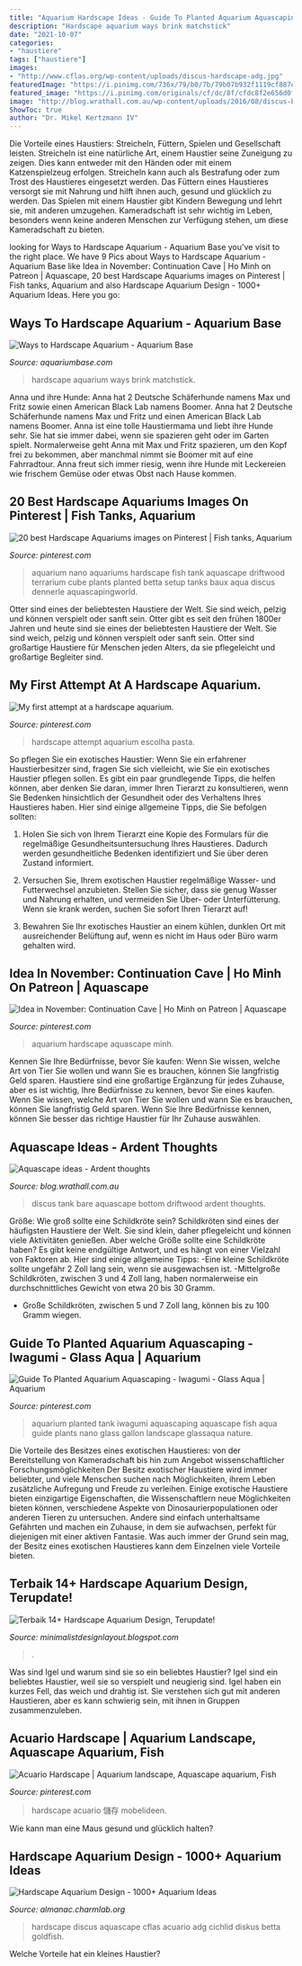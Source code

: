 ```yaml
---
title: "Aquarium Hardscape Ideas - Guide To Planted Aquarium Aquascaping"
description: "Hardscape aquarium ways brink matchstick"
date: "2021-10-07"
categories:
- "haustiere"
tags: ["haustiere"]
images:
- "http://www.cflas.org/wp-content/uploads/discus-hardscape-adg.jpg"
featuredImage: "https://i.pinimg.com/736x/79/b0/7b/79b07b932f1119cf887e59e8f01281b9--nano-aquarium-aquarium-terrarium.jpg"
featured_image: "https://i.pinimg.com/originals/cf/dc/8f/cfdc8f2e656d0f3f3ac7a1d81dfdebf6.png"
image: "http://blog.wrathall.com.au/wp-content/uploads/2016/08/discus-bare-bortom-tank-1024x768.jpg"
ShowToc: true
author: "Dr. Mikel Kertzmann IV"
---
```



Die Vorteile eines Haustiers: Streicheln, Füttern, Spielen und Gesellschaft leisten.
Streicheln ist eine natürliche Art, einem Haustier seine Zuneigung zu zeigen. Dies kann entweder mit den Händen oder mit einem Katzenspielzeug erfolgen. Streicheln kann auch als Bestrafung oder zum Trost des Haustieres eingesetzt werden. Das Füttern eines Haustieres versorgt sie mit Nahrung und hilft ihnen auch, gesund und glücklich zu werden. Das Spielen mit einem Haustier gibt Kindern Bewegung und lehrt sie, mit anderen umzugehen. Kameradschaft ist sehr wichtig im Leben, besonders wenn keine anderen Menschen zur Verfügung stehen, um diese Kameradschaft zu bieten.

	

		
looking for Ways to Hardscape Aquarium - Aquarium Base you've visit to the right place. We have 9 Pics about Ways to Hardscape Aquarium - Aquarium Base like Idea in November: Continuation Cave | Ho Minh on Patreon | Aquascape, 20 best Hardscape Aquariums images on Pinterest | Fish tanks, Aquarium and also Hardscape Aquarium Design - 1000+ Aquarium Ideas. Here you go:
		
    
## Ways To Hardscape Aquarium - Aquarium Base

<img loading=lazy src="https://www.aquariumbase.com/wp-content/uploads/2016/04/11686171264_c1f56d0968_hardscape.jpg" onerror="this.onerror=null;this.src='https://tse3.mm.bing.net/th?id=OIP.fhc4GOvcQlRMSoXM4yCAxQHaFU&amp;pid=15.1';" alt="Ways to Hardscape Aquarium - Aquarium Base">

_Source: aquariumbase.com_

>hardscape aquarium ways brink matchstick. 

	

Anna und ihre Hunde: Anna hat 2 Deutsche Schäferhunde namens Max und Fritz sowie einen American Black Lab namens Boomer.
Anna hat 2 Deutsche Schäferhunde namens Max und Fritz und einen American Black Lab namens Boomer. Anna ist eine tolle Haustiermama und liebt ihre Hunde sehr. Sie hat sie immer dabei, wenn sie spazieren geht oder im Garten spielt. Normalerweise geht Anna mit Max und Fritz spazieren, um den Kopf frei zu bekommen, aber manchmal nimmt sie Boomer mit auf eine Fahrradtour. Anna freut sich immer riesig, wenn ihre Hunde mit Leckereien wie frischem Gemüse oder etwas Obst nach Hause kommen.

    
## 20 Best Hardscape Aquariums Images On Pinterest | Fish Tanks, Aquarium

<img loading=lazy src="https://i.pinimg.com/736x/79/b0/7b/79b07b932f1119cf887e59e8f01281b9--nano-aquarium-aquarium-terrarium.jpg" onerror="this.onerror=null;this.src='https://tse4.mm.bing.net/th?id=OIP.r_jK36SAdtuZwwKI6RkFmQHaLH&amp;pid=15.1';" alt="20 best Hardscape Aquariums images on Pinterest | Fish tanks, Aquarium">

_Source: pinterest.com_

>aquarium nano aquariums hardscape fish tank aquascape driftwood terrarium cube plants planted betta setup tanks baux aqua discus dennerle aquascapingworld. 

	

Otter sind eines der beliebtesten Haustiere der Welt. Sie sind weich, pelzig und können verspielt oder sanft sein.
Otter gibt es seit den frühen 1800er Jahren und heute sind sie eines der beliebtesten Haustiere der Welt. Sie sind weich, pelzig und können verspielt oder sanft sein. Otter sind großartige Haustiere für Menschen jeden Alters, da sie pflegeleicht und großartige Begleiter sind.

    
## My First Attempt At A Hardscape Aquarium.

<img loading=lazy src="https://i.pinimg.com/originals/52/c6/98/52c698c2d0094a6f5604bd2216637907.jpg" onerror="this.onerror=null;this.src='https://tse3.mm.bing.net/th?id=OIP.cxeM0AepJ-pQRgIpI1m2XwHaEK&amp;pid=15.1';" alt="My first attempt at a hardscape aquarium.">

_Source: pinterest.com_

>hardscape attempt aquarium escolha pasta. 

	

So pflegen Sie ein exotisches Haustier:
Wenn Sie ein erfahrener Haustierbesitzer sind, fragen Sie sich vielleicht, wie Sie ein exotisches Haustier pflegen sollen. Es gibt ein paar grundlegende Tipps, die helfen können, aber denken Sie daran, immer Ihren Tierarzt zu konsultieren, wenn Sie Bedenken hinsichtlich der Gesundheit oder des Verhaltens Ihres Haustieres haben. Hier sind einige allgemeine Tipps, die Sie befolgen sollten:
1. Holen Sie sich von Ihrem Tierarzt eine Kopie des Formulars für die regelmäßige Gesundheitsuntersuchung Ihres Haustieres. Dadurch werden gesundheitliche Bedenken identifiziert und Sie über deren Zustand informiert.

2. Versuchen Sie, Ihrem exotischen Haustier regelmäßige Wasser- und Futterwechsel anzubieten. Stellen Sie sicher, dass sie genug Wasser und Nahrung erhalten, und vermeiden Sie Über- oder Unterfütterung. Wenn sie krank werden, suchen Sie sofort Ihren Tierarzt auf!

3. Bewahren Sie Ihr exotisches Haustier an einem kühlen, dunklen Ort mit ausreichender Belüftung auf, wenn es nicht im Haus oder Büro warm gehalten wird.

    
## Idea In November: Continuation Cave | Ho Minh On Patreon | Aquascape

<img loading=lazy src="https://i.pinimg.com/originals/cf/dc/8f/cfdc8f2e656d0f3f3ac7a1d81dfdebf6.png" onerror="this.onerror=null;this.src='https://tse2.mm.bing.net/th?id=OIP.MJVP0Ac4Z6s7Cz8WI47q1QHaEC&amp;pid=15.1';" alt="Idea in November: Continuation Cave | Ho Minh on Patreon | Aquascape">

_Source: pinterest.com_

>aquarium hardscape aquascape minh. 

	

Kennen Sie Ihre Bedürfnisse, bevor Sie kaufen: Wenn Sie wissen, welche Art von Tier Sie wollen und wann Sie es brauchen, können Sie langfristig Geld sparen.
Haustiere sind eine großartige Ergänzung für jedes Zuhause, aber es ist wichtig, Ihre Bedürfnisse zu kennen, bevor Sie eines kaufen. Wenn Sie wissen, welche Art von Tier Sie wollen und wann Sie es brauchen, können Sie langfristig Geld sparen. Wenn Sie Ihre Bedürfnisse kennen, können Sie besser das richtige Haustier für Ihr Zuhause auswählen.

    
## Aquascape Ideas - Ardent Thoughts

<img loading=lazy src="http://blog.wrathall.com.au/wp-content/uploads/2016/08/discus-bare-bortom-tank-1024x768.jpg" onerror="this.onerror=null;this.src='https://tse1.mm.bing.net/th?id=OIP.dX7IrcmawqMLo7kufpBragHaFj&amp;pid=15.1';" alt="Aquascape ideas - Ardent thoughts">

_Source: blog.wrathall.com.au_

>discus tank bare aquascape bottom driftwood ardent thoughts. 

	

Größe: Wie groß sollte eine Schildkröte sein?
Schildkröten sind eines der häufigsten Haustiere der Welt. Sie sind klein, daher pflegeleicht und können viele Aktivitäten genießen. Aber welche Größe sollte eine Schildkröte haben? Es gibt keine endgültige Antwort, und es hängt von einer Vielzahl von Faktoren ab. Hier sind einige allgemeine Tipps:
-Eine kleine Schildkröte sollte ungefähr 2 Zoll lang sein, wenn sie ausgewachsen ist.
-Mittelgroße Schildkröten, zwischen 3 und 4 Zoll lang, haben normalerweise ein durchschnittliches Gewicht von etwa 20 bis 30 Gramm.
- Große Schildkröten, zwischen 5 und 7 Zoll lang, können bis zu 100 Gramm wiegen.

    
## Guide To Planted Aquarium Aquascaping - Iwagumi - Glass Aqua | Aquarium

<img loading=lazy src="https://i.pinimg.com/originals/74/1b/12/741b121488c525afa2e0dfc95651d5c1.jpg" onerror="this.onerror=null;this.src='https://tse1.mm.bing.net/th?id=OIP.XN3OXG4YLJiYte3__c63wQHaE8&amp;pid=15.1';" alt="Guide To Planted Aquarium Aquascaping - Iwagumi - Glass Aqua | Aquarium">

_Source: pinterest.com_

>aquarium planted tank iwagumi aquascaping aquascape fish aqua guide plants nano glass gallon landscape glassaqua nature. 

	

Die Vorteile des Besitzes eines exotischen Haustieres: von der Bereitstellung von Kameradschaft bis hin zum Angebot wissenschaftlicher Forschungsmöglichkeiten
Der Besitz exotischer Haustiere wird immer beliebter, und viele Menschen suchen nach Möglichkeiten, ihrem Leben zusätzliche Aufregung und Freude zu verleihen. Einige exotische Haustiere bieten einzigartige Eigenschaften, die Wissenschaftlern neue Möglichkeiten bieten können, verschiedene Aspekte von Dinosaurierpopulationen oder anderen Tieren zu untersuchen. Andere sind einfach unterhaltsame Gefährten und machen ein Zuhause, in dem sie aufwachsen, perfekt für diejenigen mit einer aktiven Fantasie. Was auch immer der Grund sein mag, der Besitz eines exotischen Haustieres kann dem Einzelnen viele Vorteile bieten.

    
## Terbaik 14+ Hardscape Aquarium Design, Terupdate!

<img loading=lazy src="https://lh3.googleusercontent.com/proxy/SQdnqYq262SZWbc0NmGgv7Gu_7Ip2JbVwA0RlWvZSG2F73NlVHHq9jiGbdILGYuRI71tG_SLcTcD1agVE2HB49YV6AMSFwKow5zkD5ZytNVfjQCoHmxMBVVpZnCqBZ8i=w1200-h630-p-k-no-nu" onerror="this.onerror=null;this.src='https://tse2.mm.bing.net/th?id=OIP.X1soA7WxufZEY4Oa8BWT9QHaEU&amp;pid=15.1';" alt="Terbaik 14+ Hardscape Aquarium Design, Terupdate!">

_Source: minimalistdesignlayout.blogspot.com_

>. 

	

Was sind Igel und warum sind sie so ein beliebtes Haustier?
Igel sind ein beliebtes Haustier, weil sie so verspielt und neugierig sind. Igel haben ein kurzes Fell, das weich und drahtig ist. Sie verstehen sich gut mit anderen Haustieren, aber es kann schwierig sein, mit ihnen in Gruppen zusammenzuleben.

    
## Acuario Hardscape | Aquarium Landscape, Aquascape Aquarium, Fish

<img loading=lazy src="https://i.pinimg.com/736x/58/57/2b/58572bd4f72fb80ceda19cc44409a729.jpg" onerror="this.onerror=null;this.src='https://tse2.mm.bing.net/th?id=OIP.k1okdSKBUD1y7VDQVefQ5AHaFh&amp;pid=15.1';" alt="Acuario Hardscape | Aquarium landscape, Aquascape aquarium, Fish">

_Source: pinterest.com_

>hardscape acuario 儲存 mobelideen. 

	

Wie kann man eine Maus gesund und glücklich halten?

    
## Hardscape Aquarium Design - 1000+ Aquarium Ideas

<img loading=lazy src="http://www.cflas.org/wp-content/uploads/discus-hardscape-adg.jpg" onerror="this.onerror=null;this.src='https://tse4.mm.bing.net/th?id=OIP.D7hoGagWlpZbNuIDpnYrIgHaE4&amp;pid=15.1';" alt="Hardscape Aquarium Design - 1000+ Aquarium Ideas">

_Source: almanac.charmlab.org_

>hardscape discus aquascape cflas acuario adg cichlid diskus betta goldfish. 

	

Welche Vorteile hat ein kleines Haustier?

